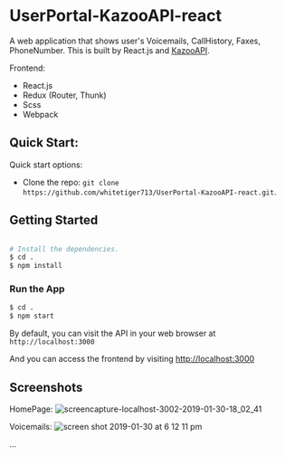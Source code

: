 # UserPortal-KazooAPI-react

A web application that shows user's Voicemails, CallHistory, Faxes, PhoneNumber.
This is built by React.js and [KazooAPI](https://docs.2600hz.com/supported/).

Frontend:

* React.js
* Redux (Router, Thunk)
* Scss
* Webpack

## Quick Start:

Quick start options:

+ Clone the repo: `git clone https://github.com/whitetiger713/UserPortal-KazooAPI-react.git`.

## Getting Started

```bash

# Install the dependencies.
$ cd .
$ npm install


```

### Run the App

```bash
$ cd .
$ npm start
```

By default, you can visit the API in your web browser at `http://localhost:3000`

And you can access the frontend by visiting [http://localhost:3000](http://localhost:3000)

## Screenshots
HomePage: ![screencapture-localhost-3002-2019-01-30-18_02_41](https://user-images.githubusercontent.com/39380399/51973786-685d3780-24b9-11e9-9661-26b2b38bf8c1.png)

Voicemails: ![screen shot 2019-01-30 at 6 12 11 pm](https://user-images.githubusercontent.com/39380399/51974307-9e4eeb80-24ba-11e9-86a5-be66c8b54d2b.png)

...
